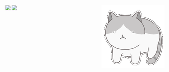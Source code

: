 <a href=""><img align="top" src="https://github-readme-stats.vercel.app/api?username=yyyyyliaa&count_private=true&show_icons=true&theme=tokyonight&include_all_commits=true&hide_border=true&hide_rank=true&disable_animations=true" /></a>
<a href=""><img align="top" src="https://github-readme-stats.vercel.app/api/top-langs/?username=yyyyyliaa&theme=tokyonight&hide_border=true&layout=compact&hide=html&langs_count=10" /></a>
<img align="right" alt="GIF" src="https://github.com/CyberPotat42/CyberPotat42/raw/main/kit.gif" />
